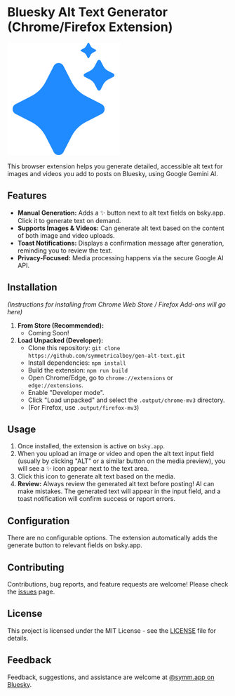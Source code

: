 # Bluesky Alt Text Generator (Chrome/Firefox Extension)

![Extension Icon](./public/icon/gen-alt-text.svg)

This browser extension helps you generate detailed, accessible alt text for images and videos you add to posts on Bluesky, using Google Gemini AI.

## Features

*   **Manual Generation:** Adds a ✨ button next to alt text fields on bsky.app. Click it to generate text on demand.
*   **Supports Images & Videos:** Can generate alt text based on the content of both image and video uploads.
*   **Toast Notifications:** Displays a confirmation message after generation, reminding you to review the text.
*   **Privacy-Focused:** Media processing happens via the secure Google AI API.

## Installation

*(Instructions for installing from Chrome Web Store / Firefox Add-ons will go here)*

1.  **From Store (Recommended):**
    *   Coming Soon!
2.  **Load Unpacked (Developer):**
    *   Clone this repository: `git clone https://github.com/symmetricalboy/gen-alt-text.git`
    *   Install dependencies: `npm install`
    *   Build the extension: `npm run build`
    *   Open Chrome/Edge, go to `chrome://extensions` or `edge://extensions`.
    *   Enable "Developer mode".
    *   Click "Load unpacked" and select the `.output/chrome-mv3` directory.
    *   (For Firefox, use `.output/firefox-mv3`)

## Usage

1.  Once installed, the extension is active on `bsky.app`.
2.  When you upload an image or video and open the alt text input field (usually by clicking "ALT" or a similar button on the media preview), you will see a ✨ icon appear next to the text area.
3.  Click this icon to generate alt text based on the media.
4.  **Review:** Always review the generated alt text before posting! AI can make mistakes. The generated text will appear in the input field, and a toast notification will confirm success or report errors.

## Configuration

There are no configurable options. The extension automatically adds the generate button to relevant fields on bsky.app.

## Contributing

Contributions, bug reports, and feature requests are welcome! Please check the [issues](https://github.com/symmetricalboy/gen-alt-text/issues) page.

## License

This project is licensed under the MIT License - see the [LICENSE](./LICENSE) file for details.

## Feedback

Feedback, suggestions, and assistance are welcome at [@symm.app on Bluesky](https://bsky.app/profile/symm.app). 